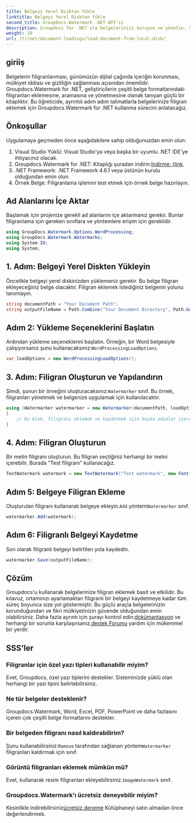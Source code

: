```yaml
---
title: Belgeyi Yerel Diskten Yükle
linktitle: Belgeyi Yerel Diskten Yükle
second_title: GroupDocs.Watermark .NET API'si
description: Groupdocs for .NET ile belgelerinizi koruyun ve yönetin. Sorunsuz bir şekilde filigran eklemek için ayrıntılı kılavuzumuzu izleyin.
weight: 10
url: /tr/net/document-loadings/load-document-from-local-disk/
---
```

## giriiş
Belgelerin filigranlanması, günümüzün dijital çağında içeriğin korunması, mülkiyet iddiası ve gizliliğin sağlanması açısından önemlidir. Groupdocs.Watermark for .NET, geliştiricilerin çeşitli belge formatlarındaki filigranları eklemesine, aramasına ve yönetmesine olanak tanıyan güçlü bir kitaplıktır. Bu öğreticide, ayrıntılı adım adım talimatlarla belgelerinize filigran eklemek için Groupdocs.Watermark for .NET kullanma sürecini anlatacağız.
## Önkoşullar
Uygulamaya geçmeden önce aşağıdakilere sahip olduğunuzdan emin olun:
1. Visual Studio Yüklü: Visual Studio'ya veya başka bir uyumlu .NET IDE'ye ihtiyacınız olacak.
2.  Groupdocs.Watermark for .NET: Kitaplığı şuradan indirin:[İndirme: {link](https://releases.groupdocs.com/Watermark/net/).
3. .NET Framework: .NET Framework 4.6.1 veya üstünün kurulu olduğundan emin olun.
4. Örnek Belge: Filigranlama işlemini test etmek için örnek belge hazırlayın.
## Ad Alanlarını İçe Aktar
Başlamak için projenize gerekli ad alanlarını içe aktarmanız gerekir. Bunlar filigranlama için gereken sınıflara ve yöntemlere erişim için gereklidir.
```csharp
using GroupDocs.Watermark.Options.WordProcessing;
using GroupDocs.Watermark.Watermarks;
using System.IO;
using System;
```
## 1. Adım: Belgeyi Yerel Diskten Yükleyin
Öncelikle belgeyi yerel diskinizden yüklemeniz gerekir. Bu belge filigran ekleyeceğiniz belge olacaktır.
Filigran eklemek istediğiniz belgenin yolunu tanımlayın.
```csharp
string documentPath = "Your Document Path";
string outputFileName = Path.Combine("Your Document Directory", Path.GetFileName(documentPath));
```
## Adım 2: Yükleme Seçeneklerini Başlatın
 Ardından yükleme seçeneklerini başlatın. Örneğin, bir Word belgesiyle çalışıyorsanız şunu kullanacaksınız:`WordProcessingLoadOptions`.
```csharp
var loadOptions = new WordProcessingLoadOptions();
```
## 3. Adım: Filigran Oluşturun ve Yapılandırın
 Şimdi, şunun bir örneğini oluşturacaksınız:`Watermarker` sınıf. Bu örnek, filigranları yönetmek ve belgenize uygulamak için kullanılacaktır.
```csharp
using (Watermarker watermarker = new Watermarker(documentPath, loadOptions))
{
    // Bu blok, filigranı eklemek ve kaydetmek için başka adımlar içerecektir
}
```
## 4. Adım: Filigran Oluşturun
Bir metin filigranı oluşturun. Bu filigran seçtiğiniz herhangi bir metni içerebilir. Burada "Test filigranı" kullanacağız.
```csharp
TextWatermark watermark = new TextWatermark("Test watermark", new Font("Arial", 12));
```
## Adım 5: Belgeye Filigran Ekleme
Oluşturulan filigranı kullanarak belgeye ekleyin.`Add` yöntemi`Watermarker` sınıf.
```csharp
watermarker.Add(watermark);
```
## Adım 6: Filigranlı Belgeyi Kaydetme
Son olarak filigranlı belgeyi belirtilen yola kaydedin.
```csharp
watermarker.Save(outputFileName);
```

## Çözüm
Groupdocs'u kullanarak belgelerinize filigran eklemek basit ve etkilidir. Bu kılavuz, ortamınızı ayarlamaktan filigranlı bir belgeyi kaydetmeye kadar tüm süreç boyunca size yol göstermiştir. Bu güçlü araçla belgelerinizin korunduğundan ve fikri mülkiyetinizin güvende olduğundan emin olabilirsiniz. 
 Daha fazla ayrıntı için şurayı kontrol edin:[dokümantasyon](https://tutorials.groupdocs.com/Watermark/net/) ve herhangi bir sorunla karşılaşırsanız,[destek Forumu](https://forum.groupdocs.com/c/watermark/19) yardım için mükemmel bir yerdir. 
## SSS'ler
### Filigranlar için özel yazı tipleri kullanabilir miyim?
Evet, Groupdocs, özel yazı tiplerini destekler. Sisteminizde yüklü olan herhangi bir yazı tipini belirtebilirsiniz.
### Ne tür belgeler desteklenir?
Groupdocs.Watermark, Word, Excel, PDF, PowerPoint ve daha fazlasını içeren çok çeşitli belge formatlarını destekler.
### Bir belgeden filigranı nasıl kaldırabilirim?
 Şunu kullanabilirsiniz:`Remove` tarafından sağlanan yöntem`Watermarker` filigranları kaldırmak için sınıf.
### Görüntü filigranları eklemek mümkün mü?
 Evet, kullanarak resim filigranları ekleyebilirsiniz.`ImageWatermark` sınıf.
### Groupdocs.Watermark'ı ücretsiz deneyebilir miyim?
 Kesinlikle indirebilirsiniz[ücretsiz deneme](https://releases.groupdocs.com/) Kütüphaneyi satın almadan önce değerlendirmek.